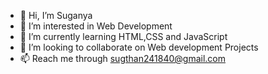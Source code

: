 - 👋 Hi, I’m Suganya
- 👀 I’m interested in Web Development
- 🌱 I’m currently learning HTML,CSS and JavaScript
- 💞️ I’m looking to collaborate on Web development Projects 
- 📫 Reach me through sugthan241840@gmail.com

<!---
Suganya-arun/Suganya-arun is a ✨ special ✨ repository because its `README.md` (this file) appears on your GitHub profile.
You can click the Preview link to take a look at your changes.
--->
